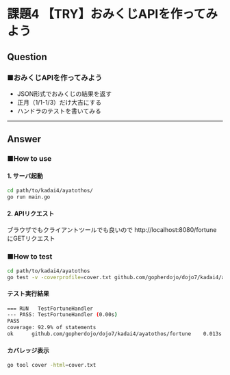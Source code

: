 # 課題4 【TRY】おみくじAPIを作ってみよう

## Question

### ■おみくじAPIを作ってみよう
- JSON形式でおみくじの結果を返す
- 正月（1/1-1/3）だけ大吉にする
- ハンドラのテストを書いてみる

---

## Answer

### ■How to use

#### 1. サーバ起動
```bash
cd path/to/kadai4/ayatothos/
go run main.go
```

#### 2. APIリクエスト
ブラウザでもクライアントツールでも良いので http://localhost:8080/fortune にGETリクエスト

### ■How to test

```bash
cd path/to/kadai4/ayatothos
go test -v -coverprofile=cover.txt github.com/gopherdojo/dojo7/kadai4/ayatothos/fortune
```

#### テスト実行結果

```bash
=== RUN   TestFortuneHandler
--- PASS: TestFortuneHandler (0.00s)
PASS
coverage: 92.9% of statements
ok  	github.com/gopherdojo/dojo7/kadai4/ayatothos/fortune	0.013s	coverage: 92.9% of statements
```

#### カバレッジ表示

```bash
go tool cover -html=cover.txt 
```

